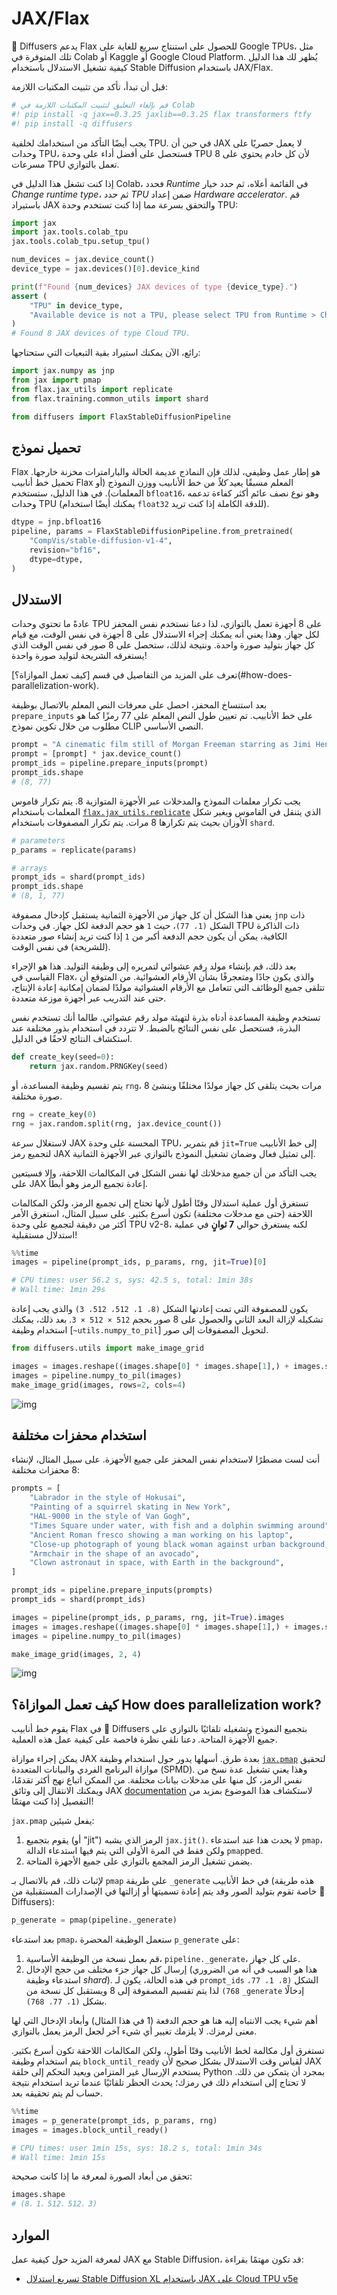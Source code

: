 # JAX/Flax

🤗 Diffusers يدعم Flax للحصول على استنتاج سريع للغاية على Google TPUs، مثل تلك المتوفرة في Colab أو Kaggle أو Google Cloud Platform. يُظهر لك هذا الدليل كيفية تشغيل الاستدلال باستخدام Stable Diffusion باستخدام JAX/Flax.

قبل أن تبدأ، تأكد من تثبيت المكتبات اللازمة:

```py
# قم بإلغاء التعليق لتثبيت المكتبات اللازمة في Colab
#! pip install -q jax==0.3.25 jaxlib==0.3.25 flax transformers ftfy
#! pip install -q diffusers
```

يجب أيضًا التأكد من استخدامك لخلفية TPU. في حين أن JAX لا يعمل حصريًا على وحدات TPU، فستحصل على أفضل أداء على وحدة TPU لأن كل خادم يحتوي على 8 مسرعات TPU تعمل بالتوازي.

إذا كنت تشغل هذا الدليل في Colab، فحدد *Runtime* في القائمة أعلاه، ثم حدد خيار *Change runtime type*، ثم حدد *TPU* ضمن إعداد *Hardware accelerator*. قم باستيراد JAX والتحقق بسرعة مما إذا كنت تستخدم وحدة TPU:

```python
import jax
import jax.tools.colab_tpu
jax.tools.colab_tpu.setup_tpu()

num_devices = jax.device_count()
device_type = jax.devices()[0].device_kind

print(f"Found {num_devices} JAX devices of type {device_type}.")
assert (
    "TPU" in device_type,
    "Available device is not a TPU, please select TPU from Runtime > Change runtime type > Hardware accelerator"
)
# Found 8 JAX devices of type Cloud TPU.
```


رائع، الآن يمكنك استيراد بقية التبعيات التي ستحتاجها:

```python
import jax.numpy as jnp
from jax import pmap
from flax.jax_utils import replicate
from flax.training.common_utils import shard

from diffusers import FlaxStableDiffusionPipeline
```


## تحميل نموذج

Flax هو إطار عمل وظيفي، لذلك فإن النماذج عديمة الحالة والبارامترات مخزنة خارجها. تحميل خط أنابيب Flax المعلم مسبقًا يعيد *كلاً* من خط الأنابيب ووزن النموذج (أو المعلمات). في هذا الدليل، ستستخدم `bfloat16`، وهو نوع نصف عائم أكثر كفاءة تدعمه وحدات TPU (يمكنك أيضًا استخدام `float32` للدقة الكاملة إذا كنت تريد).

```python
dtype = jnp.bfloat16
pipeline, params = FlaxStableDiffusionPipeline.from_pretrained(
    "CompVis/stable-diffusion-v1-4",
    revision="bf16",
    dtype=dtype,
)
```

## الاستدلال

عادةً ما تحتوي وحدات TPU على 8 أجهزة تعمل بالتوازي، لذا دعنا نستخدم نفس المحفز لكل جهاز. وهذا يعني أنه يمكنك إجراء الاستدلال على 8 أجهزة في نفس الوقت، مع قيام كل جهاز بتوليد صورة واحدة. ونتيجة لذلك، ستحصل على 8 صور في نفس الوقت الذي يستغرقه الشريحة لتوليد صورة واحدة!

<Tip>
تعرف على المزيد من التفاصيل في قسم [كيف تعمل الموازاة؟](#how-does-parallelization-work).
</Tip>

بعد استنساخ المحفز، احصل على معرفات النص المعلم بالاتصال بوظيفة `prepare_inputs` على خط الأنابيب. تم تعيين طول النص المعلم على 77 رمزًا كما هو مطلوب من خلال تكوين نموذج CLIP النصي الأساسي.

```python
prompt = "A cinematic film still of Morgan Freeman starring as Jimi Hendrix, portrait, 40mm lens, shallow depth of field, close up, split lighting, cinematic"
prompt = [prompt] * jax.device_count()
prompt_ids = pipeline.prepare_inputs(prompt)
prompt_ids.shape
# (8, 77)
```

يجب تكرار معلمات النموذج والمدخلات عبر الأجهزة المتوازية 8. يتم تكرار قاموس المعلمات باستخدام [`flax.jax_utils.replicate`](https://flax.readthedocs.io/en/latest/api_reference/flax.jax_utils.html#flax.jax_utils.replicate) الذي يتنقل في القاموس ويغير شكل الأوزان بحيث يتم تكرارها 8 مرات. يتم تكرار المصفوفات باستخدام `shard`.

```python
# parameters
p_params = replicate(params)

# arrays
prompt_ids = shard(prompt_ids)
prompt_ids.shape
# (8, 1, 77)
```

يعني هذا الشكل أن كل جهاز من الأجهزة الثمانية يستقبل كإدخال مصفوفة `jnp` ذات الشكل `(1، 77)`، حيث `1` هو حجم الدفعة لكل جهاز. في وحدات TPU ذات الذاكرة الكافية، يمكن أن يكون حجم الدفعة أكبر من `1` إذا كنت تريد إنشاء صور متعددة (للشريحة) في نفس الوقت.

بعد ذلك، قم بإنشاء مولد رقم عشوائي لتمريره إلى وظيفة التوليد. هذا هو الإجراء القياسي في Flax، والذي يكون جادًا ومتعجرفًا بشأن الأرقام العشوائية. من المتوقع أن تتلقى جميع الوظائف التي تتعامل مع الأرقام العشوائية مولدًا لضمان إمكانية إعادة الإنتاج، حتى عند التدريب عبر أجهزة موزعة متعددة.

تستخدم وظيفة المساعدة أدناه بذرة لتهيئة مولد رقم عشوائي. طالما أنك تستخدم نفس البذرة، فستحصل على نفس النتائج بالضبط. لا تتردد في استخدام بذور مختلفة عند استكشاف النتائج لاحقًا في الدليل.

```python
def create_key(seed=0):
    return jax.random.PRNGKey(seed)
```

يتم تقسيم وظيفة المساعدة، أو `rng`، 8 مرات بحيث يتلقى كل جهاز مولدًا مختلفًا وينشئ صورة مختلفة.

```python
rng = create_key(0)
rng = jax.random.split(rng, jax.device_count())
```

لاستغلال سرعة JAX المحسنة على وحدة TPU، قم بتمرير `jit=True` إلى خط الأنابيب لتجميع رمز JAX إلى تمثيل فعال وضمان تشغيل النموذج بالتوازي عبر الأجهزة الثمانية.

<Tip warning={true}>
يجب التأكد من أن جميع مدخلاتك لها نفس الشكل في المكالمات اللاحقة، وإلا فسيتعين على JAX إعادة تجميع الرمز وهو أبطأ.
</Tip>

تستغرق أول عملية استدلال وقتًا أطول لأنها تحتاج إلى تجميع الرمز، ولكن المكالمات اللاحقة (حتى مع مدخلات مختلفة) تكون أسرع بكثير. على سبيل المثال، استغرق الأمر أكثر من دقيقة لتجميع على وحدة TPU v2-8، لكنه يستغرق حوالي **7 ثوانٍ** في عملية استدلال مستقبلية!

```py
%%time
images = pipeline(prompt_ids, p_params, rng, jit=True)[0]

# CPU times: user 56.2 s, sys: 42.5 s, total: 1min 38s
# Wall time: 1min 29s
```

يكون للمصفوفة التي تمت إعادتها الشكل `(8، 1، 512، 512، 3)` والذي يجب إعادة تشكيله لإزالة البعد الثاني والحصول على 8 صور بحجم `512 × 512 × 3`. بعد ذلك، يمكنك استخدام وظيفة [`~utils.numpy_to_pil`] لتحويل المصفوفات إلى صور.

```python
from diffusers.utils import make_image_grid

images = images.reshape((images.shape[0] * images.shape[1],) + images.shape[-3:])
images = pipeline.numpy_to_pil(images)
make_image_grid(images, rows=2, cols=4)
```

![img](https://huggingface.co/datasets/YiYiXu/test-doc-assets/resolve/main/stable_diffusion_jax_how_to_cell_38_output_0.jpeg)

## استخدام محفزات مختلفة

أنت لست مضطرًا لاستخدام نفس المحفز على جميع الأجهزة. على سبيل المثال، لإنشاء 8 محفزات مختلفة:

```python
prompts = [
    "Labrador in the style of Hokusai",
    "Painting of a squirrel skating in New York",
    "HAL-9000 in the style of Van Gogh",
    "Times Square under water, with fish and a dolphin swimming around",
    "Ancient Roman fresco showing a man working on his laptop",
    "Close-up photograph of young black woman against urban background, high quality, bokeh",
    "Armchair in the shape of an avocado",
    "Clown astronaut in space, with Earth in the background",
]

prompt_ids = pipeline.prepare_inputs(prompts)
prompt_ids = shard(prompt_ids)

images = pipeline(prompt_ids, p_params, rng, jit=True).images
images = images.reshape((images.shape[0] * images.shape[1],) + images.shape[-3:])
images = pipeline.numpy_to_pil(images)

make_image_grid(images, 2, 4)
```

![img](https://huggingface.co/datasets/YiYiXu/test-doc-assets/resolve/main/stable_diffusion_jax_how_to_cell_43_output_0.jpeg)

## كيف تعمل الموازاة؟ How does parallelization work?

يقوم خط أنابيب Flax في 🤗 Diffusers بتجميع النموذج وتشغيله تلقائيًا بالتوازي على جميع الأجهزة المتاحة. دعنا نلقي نظرة فاحصة على كيفية عمل هذه العملية.

يمكن إجراء موازاة JAX بعدة طرق. أسهلها يدور حول استخدام وظيفة [`jax.pmap`](https://jax.readthedocs.io/en/latest/_autosummary/jax.pmap.html) لتحقيق موازاة البرنامج الفردي والبيانات المتعددة (SPMD). وهذا يعني تشغيل عدة نسخ من نفس الرمز، كل منها على مدخلات بيانات مختلفة. من الممكن اتباع نهج أكثر تقدمًا، ويمكنك الانتقال إلى وثائق JAX [documentation](https://jax.readthedocs.io/en/latest/index.html) لاستكشاف هذا الموضوع بمزيد من التفصيل إذا كنت مهتمًا!

`jax.pmap` يفعل شيئين:

1. يقوم بتجميع (أو "jit") الرمز الذي يشبه `jax.jit()`. لا يحدث هذا عند استدعاء `pmap`، ولكن فقط في المرة الأولى التي يتم فيها استدعاء الدالة `pmap`ped.
2. يضمن تشغيل الرمز المجمع بالتوازي على جميع الأجهزة المتاحة.

لإثبات ذلك، قم بالاتصال بـ `pmap` على طريقة `_generate` في خط الأنابيب (هذه طريقة خاصة تقوم بتوليد الصور وقد يتم إعادة تسميتها أو إزالتها في الإصدارات المستقبلية من 🤗 Diffusers):

```python
p_generate = pmap(pipeline._generate)
```

بعد استدعاء `pmap`، ستعمل الوظيفة المحضرة `p_generate` على:

1. قم بعمل نسخة من الوظيفة الأساسية، `pipeline._generate`، على كل جهاز.
2. إرسال كل جهاز جزء مختلف من حجج الإدخال (هذا هو السبب في أنه من الضروري استدعاء وظيفة *shard*). في هذه الحالة، يكون لـ `prompt_ids` الشكل `(8، 1، 77، 768)` لذا يتم تقسيم المصفوفة إلى 8 ويستقبل كل نسخة من `_generate` إدخالًا بشكل `(1، 77، 768)`.

أهم شيء يجب الانتباه إليه هنا هو حجم الدفعة (1 في هذا المثال) وأبعاد الإدخال التي لها معنى لرمزك. لا يلزمك تغيير أي شيء آخر لجعل الرمز يعمل بالتوازي.

تستغرق أول مكالمة لخط الأنابيب وقتًا أطول، ولكن المكالمات اللاحقة تكون أسرع بكثير. يتم استخدام وظيفة `block_until_ready` لقياس وقت الاستدلال بشكل صحيح لأن JAX يستخدم الإرسال غير المتزامن ويعيد التحكم إلى حلقة Python بمجرد أن يتمكن من ذلك. لا تحتاج إلى استخدام ذلك في رمزك؛ يحدث الحظر تلقائيًا عندما تريد استخدام نتيجة حساب لم يتم تحقيقه بعد.

```py
%%time
images = p_generate(prompt_ids, p_params, rng)
images = images.block_until_ready()

# CPU times: user 1min 15s, sys: 18.2 s, total: 1min 34s
# Wall time: 1min 15s
```

تحقق من أبعاد الصورة لمعرفة ما إذا كانت صحيحة:

```python
images.shape
# (8، 1، 512، 512، 3)
```

## الموارد

لمعرفة المزيد حول كيفية عمل JAX مع Stable Diffusion، قد تكون مهتمًا بقراءة:

* [تسريع استدلال Stable Diffusion XL باستخدام JAX على Cloud TPU v5e](https://hf.co/blog/sdxl_jax)